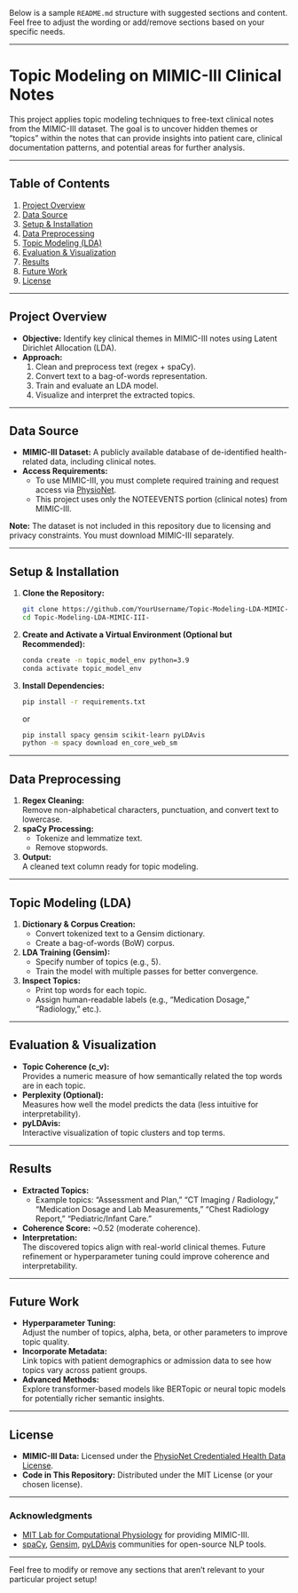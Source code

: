 Below is a sample `README.md` structure with suggested sections and content. Feel free to adjust the wording or add/remove sections based on your specific needs.

---

# Topic Modeling on MIMIC-III Clinical Notes

This project applies topic modeling techniques to free-text clinical notes from the MIMIC-III dataset. The goal is to uncover hidden themes or “topics” within the notes that can provide insights into patient care, clinical documentation patterns, and potential areas for further analysis.

---

## Table of Contents

1. [Project Overview](#project-overview)  
2. [Data Source](#data-source)  
3. [Setup & Installation](#setup--installation)  
4. [Data Preprocessing](#data-preprocessing)  
5. [Topic Modeling (LDA)](#topic-modeling-lda)  
6. [Evaluation & Visualization](#evaluation--visualization)  
7. [Results](#results)  
8. [Future Work](#future-work)  
9. [License](#license)

---

## Project Overview

- **Objective:** Identify key clinical themes in MIMIC-III notes using Latent Dirichlet Allocation (LDA).  
- **Approach:** 
  1. Clean and preprocess text (regex + spaCy).
  2. Convert text to a bag-of-words representation.
  3. Train and evaluate an LDA model.
  4. Visualize and interpret the extracted topics.

---

## Data Source

- **MIMIC-III Dataset:** A publicly available database of de-identified health-related data, including clinical notes.  
- **Access Requirements:**  
  - To use MIMIC-III, you must complete required training and request access via [PhysioNet](https://physionet.org/).  
  - This project uses only the NOTEEVENTS portion (clinical notes) from MIMIC-III.

**Note:** The dataset is not included in this repository due to licensing and privacy constraints. You must download MIMIC-III separately.

---

## Setup & Installation

1. **Clone the Repository:**

   ```bash
   git clone https://github.com/YourUsername/Topic-Modeling-LDA-MIMIC-III-.git
   cd Topic-Modeling-LDA-MIMIC-III-
   ```

2. **Create and Activate a Virtual Environment (Optional but Recommended):**

   ```bash
   conda create -n topic_model_env python=3.9
   conda activate topic_model_env
   ```

3. **Install Dependencies:**

   ```bash
   pip install -r requirements.txt
   ```
   or
   ```bash
   pip install spacy gensim scikit-learn pyLDAvis
   python -m spacy download en_core_web_sm
   ```

---

## Data Preprocessing

1. **Regex Cleaning:**  
   Remove non-alphabetical characters, punctuation, and convert text to lowercase.
2. **spaCy Processing:**  
   - Tokenize and lemmatize text.  
   - Remove stopwords.
3. **Output:**  
   A cleaned text column ready for topic modeling.

---

## Topic Modeling (LDA)

1. **Dictionary & Corpus Creation:**  
   - Convert tokenized text to a Gensim dictionary.  
   - Create a bag-of-words (BoW) corpus.
2. **LDA Training (Gensim):**  
   - Specify number of topics (e.g., 5).  
   - Train the model with multiple passes for better convergence.
3. **Inspect Topics:**  
   - Print top words for each topic.  
   - Assign human-readable labels (e.g., “Medication Dosage,” “Radiology,” etc.).

---

## Evaluation & Visualization

- **Topic Coherence (c_v):**  
  Provides a numeric measure of how semantically related the top words are in each topic.
- **Perplexity (Optional):**  
  Measures how well the model predicts the data (less intuitive for interpretability).
- **pyLDAvis:**  
  Interactive visualization of topic clusters and top terms.

---

## Results

- **Extracted Topics:**  
  - Example topics: “Assessment and Plan,” “CT Imaging / Radiology,” “Medication Dosage and Lab Measurements,” “Chest Radiology Report,” “Pediatric/Infant Care.”
- **Coherence Score:** ~0.52 (moderate coherence).
- **Interpretation:**  
  The discovered topics align with real-world clinical themes. Future refinement or hyperparameter tuning could improve coherence and interpretability.

---

## Future Work

- **Hyperparameter Tuning:**  
  Adjust the number of topics, alpha, beta, or other parameters to improve topic quality.
- **Incorporate Metadata:**  
  Link topics with patient demographics or admission data to see how topics vary across patient groups.
- **Advanced Methods:**  
  Explore transformer-based models like BERTopic or neural topic models for potentially richer semantic insights.

---

## License

- **MIMIC-III Data:** Licensed under the [PhysioNet Credentialed Health Data License](https://physionet.org/content/mimiciii/view-license/1.4/).  
- **Code in This Repository:** Distributed under the MIT License (or your chosen license).

---

### Acknowledgments

- [MIT Lab for Computational Physiology](https://lcp.mit.edu/) for providing MIMIC-III.  
- [spaCy](https://spacy.io/), [Gensim](https://radimrehurek.com/gensim/), [pyLDAvis](https://github.com/bmabey/pyLDAvis) communities for open-source NLP tools.

---

Feel free to modify or remove any sections that aren’t relevant to your particular project setup!

